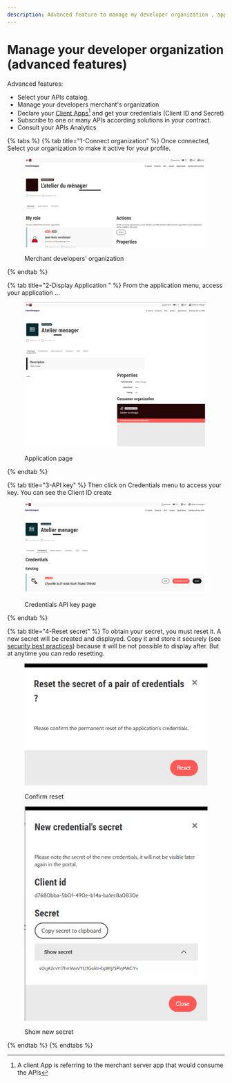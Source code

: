 ```yaml
---
description: Advanced feature to manage my developer organization , application, API ...
---
```


# Manage your developer organization (advanced features)

Advanced features:

* Select your APIs catalog.&#x20;
* Manage your developers merchant's organization
* Declare your [Client Apps](#user-content-fn-1)[^1] and get your credentials (Client ID and Secret)&#x20;
* Subscribe to one or many APIs according solutions in your contract.
* Consult your APIs Analytics

{% tabs %}
{% tab title="1-Connect organization" %}
Once connected, Select your organization to make it active for your profile.

<figure><img src="../../../.gitbook/assets/Annotation 2023-04-24 152921.jpg" alt=""><figcaption><p>Merchant developers' organization</p></figcaption></figure>
{% endtab %}

{% tab title="2-Display Application " %}
From the application menu, access your application ...

<figure><img src="../../../.gitbook/assets/image (5).png" alt=""><figcaption><p>Application page</p></figcaption></figure>
{% endtab %}

{% tab title="3-API key" %}
Then click on Credentials menu to access your key. You can see the Client ID create

<figure><img src="../../../.gitbook/assets/image (10).png" alt=""><figcaption><p>Credentials API key page</p></figcaption></figure>
{% endtab %}

{% tab title="4-Reset secret" %}
To obtain your secret, you must reset it. A new secret will be created and displayed. Copy it and store it securely (see [security best practices](../../../security/security-best-practices.md)) because it will be not possible to display after. But at anytime you can redo resetting.

<figure><img src="../../../.gitbook/assets/image (14).png" alt=""><figcaption><p>Confirm reset</p></figcaption></figure>

<figure><img src="../../../.gitbook/assets/image (7).png" alt=""><figcaption><p>Show new secret</p></figcaption></figure>
{% endtab %}
{% endtabs %}

[^1]: A client App is referring to the merchant server app that would consume the APIs
